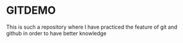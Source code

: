 # GITDEMO
This is such a repository where I have practiced the feature of git and github in order to have better knowledge
